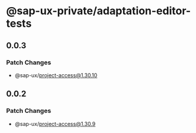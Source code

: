 # @sap-ux-private/adaptation-editor-tests

## 0.0.3

### Patch Changes

-   @sap-ux/project-access@1.30.10

## 0.0.2

### Patch Changes

-   @sap-ux/project-access@1.30.9
